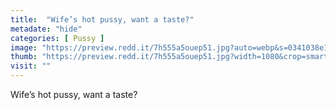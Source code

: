 ```yaml
---
title:  "Wife’s hot pussy, want a taste?"
metadate: "hide"
categories: [ Pussy ]
image: "https://preview.redd.it/7h555a5ouep51.jpg?auto=webp&s=0341038e1da5436cf5a876fcf1b6246050e84638"
thumb: "https://preview.redd.it/7h555a5ouep51.jpg?width=1080&crop=smart&auto=webp&s=3f9e99856a6d57a305c83afa149e67c32adc42ef"
visit: ""
---
```

Wife’s hot pussy, want a taste?
